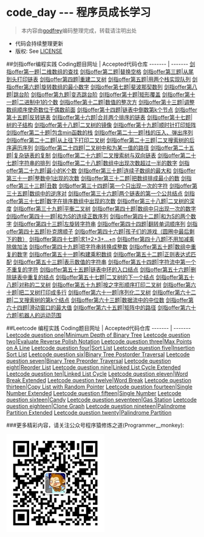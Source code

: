 # code_day --- 程序员成长学习

> 本内容由[godfrey](https://github.com/gaobaoru/code_day)编码整理完成，转载请注明出处

* 代码会持续整理更新
* 版权:  See [LICENSE](https://github.com/gaobaoru/code_day/blob/master/LICENSE)

##剑指offer编程实践
Coding题目网址 | Accepted代码仓库
------- | -------
[剑指offer第一题](https://www.nowcoder.com/practice/abc3fe2ce8e146608e868a70efebf62e?tpId=13&tqId=11154&tPage=1&rp=1&ru=/ta/coding-interviews&qru=/ta/coding-interviews/question-ranking)|[二维数组的查找](https://github.com/gaobaoru/code_day/blob/master/jianzhi-offer/%E5%89%911-%E4%BA%8C%E7%BB%B4%E6%95%B0%E7%BB%84%E4%B8%AD%E7%9A%84%E6%9F%A5%E6%89%BE.txt)
[剑指offer第二题](https://www.nowcoder.com/practice/4060ac7e3e404ad1a894ef3e17650423?tpId=13&tqId=11155&tPage=1&rp=1&ru=/ta/coding-interviews&qru=/ta/coding-interviews/question-ranking)|[替换空格](https://github.com/gaobaoru/code_day/blob/master/jianzhi-offer/%E5%89%912-%E6%9B%BF%E6%8D%A2%E7%A9%BA%E6%A0%BC.txt)
[剑指offer第三题](https://www.nowcoder.com/practice/d0267f7f55b3412ba93bd35cfa8e8035?tpId=13&tqId=11156&tPage=1&rp=1&ru=/ta/coding-interviews&qru=/ta/coding-interviews/question-ranking)|[从尾到头打印链表](https://github.com/gaobaoru/code_day/blob/master/jianzhi-offer/%E5%89%913-%E4%BB%8E%E5%B0%BE%E5%88%B0%E5%A4%B4%E6%89%93%E5%8D%B0%E9%93%BE%E8%A1%A8)
[剑指offer第四题](https://www.nowcoder.com/practice/8a19cbe657394eeaac2f6ea9b0f6fcf6?tpId=13&tqId=11157&tPage=1&rp=1&ru=%2Fta%2Fcoding-interviews&qru=%2Fta%2Fcoding-interviews%2Fquestion-ranking)|[重建二叉树](https://github.com/gaobaoru/code_day/blob/master/jianzhi-offer/%E5%89%914-%E9%87%8D%E5%BB%BA%E4%BA%8C%E5%8F%89%E6%A0%91)
[剑指offer第五题](https://www.nowcoder.com/practice/54275ddae22f475981afa2244dd448c6?tpId=13&tqId=11158&tPage=1&rp=1&ru=%2Fta%2Fcoding-interviews&qru=%2Fta%2Fcoding-interviews%2Fquestion-ranking)|[用两个栈实现队列](https://github.com/gaobaoru/code_day/blob/master/jianzhi-offer/%E5%89%915-%E7%94%A8%E4%B8%A4%E4%B8%AA%E6%A0%88%E5%AE%9E%E7%8E%B0%E9%98%9F%E5%88%97.cpp)
[剑指offer第六题](https://www.nowcoder.com/practice/9f3231a991af4f55b95579b44b7a01ba?tpId=13&tqId=11159&tPage=1&rp=1&ru=%2Fta%2Fcoding-interviews&qru=%2Fta%2Fcoding-interviews%2Fquestion-ranking)|[旋转数组的最小数字](https://github.com/gaobaoru/code_day/blob/master/jianzhi-offer/%E5%89%916-%E6%97%8B%E8%BD%AC%E6%95%B0%E7%BB%84%E7%9A%84%E6%9C%80%E5%B0%8F%E6%95%B0%E5%AD%97)
[剑指offer第七题](https://www.nowcoder.com/practice/c6c7742f5ba7442aada113136ddea0c3?tpId=13&tqId=11160&tPage=1&rp=1&ru=%2Fta%2Fcoding-interviews&qru=%2Fta%2Fcoding-interviews%2Fquestion-ranking)|[斐波那契数列](https://github.com/gaobaoru/code_day/blob/master/jianzhi-offer/%E5%89%917-%E6%96%90%E6%B3%A2%E9%82%A3%E5%A5%91%E6%95%B0%E5%88%97)
[剑指offer第八题](https://www.nowcoder.com/practice/8c82a5b80378478f9484d87d1c5f12a4?tpId=13&tqId=11161&tPage=1&rp=1&ru=%2Fta%2Fcoding-interviews&qru=%2Fta%2Fcoding-interviews%2Fquestion-ranking)|[跳台阶](https://github.com/gaobaoru/code_day/blob/master/jianzhi-offer/%E5%89%918-%E8%B7%B3%E5%8F%B0%E9%98%B6)
[剑指offer第九题](https://www.nowcoder.com/practice/22243d016f6b47f2a6928b4313c85387?tpId=13&tqId=11162&tPage=1&rp=1&ru=%2Fta%2Fcoding-interviews&qru=%2Fta%2Fcoding-interviews%2Fquestion-ranking)|[变态跳台阶](https://github.com/gaobaoru/code_day/blob/master/jianzhi-offer/%E5%89%919-%E5%8F%98%E6%80%81%E8%B7%B3%E5%8F%B0%E9%98%B6)
[剑指offer第十题](https://www.nowcoder.com/practice/72a5a919508a4251859fb2cfb987a0e6?tpId=13&tqId=11163&tPage=1&rp=1&ru=%2Fta%2Fcoding-interviews&qru=%2Fta%2Fcoding-interviews%2Fquestion-ranking)|[矩形覆盖](https://github.com/gaobaoru/code_day/blob/master/jianzhi-offer/%E5%89%9110-%E7%9F%A9%E5%BD%A2%E8%A6%86%E7%9B%96)
[剑指offer第十一题](https://www.nowcoder.com/practice/8ee967e43c2c4ec193b040ea7fbb10b8?tpId=13&tqId=11164&tPage=1&rp=1&ru=/ta/coding-interviews&qru=/ta/coding-interviews/question-ranking)|[二进制中1的个数](https://github.com/gaobaoru/code_day/blob/master/jianzhi-offer/%E5%89%9111-%E4%BA%8C%E8%BF%9B%E5%88%B6%E4%B8%AD1%E7%9A%84%E4%B8%AA%E6%95%B0)
[剑指offer第十二题](https://www.nowcoder.com/practice/1a834e5e3e1a4b7ba251417554e07c00?tpId=13&tqId=11165&tPage=1&rp=1&ru=%2Fta%2Fcoding-interviews&qru=%2Fta%2Fcoding-interviews%2Fquestion-ranking)|[数值的整次方](https://github.com/gaobaoru/code_day/blob/master/jianzhi-offer/%E5%89%9112-%E6%95%B0%E5%80%BC%E7%9A%84%E6%95%B4%E6%95%B0%E6%AC%A1%E6%96%B9)
[剑指offer第十三题](https://www.nowcoder.com/practice/beb5aa231adc45b2a5dcc5b62c93f593?tpId=13&tqId=11166&tPage=1&rp=1&ru=%2Fta%2Fcoding-interviews&qru=%2Fta%2Fcoding-interviews%2Fquestion-ranking)|[调整数组顺序使奇数位于偶数前面](https://github.com/gaobaoru/code_day/blob/master/jianzhi-offer/%E5%89%9113-%E8%B0%83%E6%95%B4%E6%95%B0%E7%BB%84%E9%A1%BA%E5%BA%8F.cpp)
[剑指offer第十四题](https://www.nowcoder.com/practice/529d3ae5a407492994ad2a246518148a?tpId=13&tqId=11167&tPage=1&rp=1&ru=%2Fta%2Fcoding-interviews&qru=%2Fta%2Fcoding-interviews%2Fquestion-ranking)|[链表中倒数第k个节点](https://github.com/gaobaoru/code_day/blob/master/jianzhi-offer/%E5%89%9114-%E9%93%BE%E8%A1%A8%E4%B8%AD%E5%80%92%E6%95%B0%E7%AC%ACk%E4%B8%AA%E7%BB%93%E7%82%B9)
[剑指offer第十五题](https://www.nowcoder.com/practice/75e878df47f24fdc9dc3e400ec6058ca?tpId=13&tqId=11168&tPage=1&rp=1&ru=%2Fta%2Fcoding-interviews&qru=%2Fta%2Fcoding-interviews%2Fquestion-ranking)|[反转链表](https://github.com/gaobaoru/code_day/blob/master/jianzhi-offer/%E5%89%9115-%E5%8F%8D%E8%BD%AC%E9%93%BE%E8%A1%A8)
[剑指offer第十六题](https://www.nowcoder.com/practice/d8b6b4358f774294a89de2a6ac4d9337?tpId=13&tqId=11169&tPage=1&rp=1&ru=%2Fta%2Fcoding-interviews&qru=%2Fta%2Fcoding-interviews%2Fquestion-ranking)|[合并两个排序的链表](https://github.com/gaobaoru/code_day/blob/master/jianzhi-offer/%E5%89%9116-%E5%90%88%E5%B9%B6%E4%B8%A4%E4%B8%AA%E6%8E%92%E5%BA%8F%E7%9A%84%E9%93%BE%E8%A1%A8)
[剑指offer第十七题](https://www.nowcoder.com/practice/6e196c44c7004d15b1610b9afca8bd88?tpId=13&tqId=11170&tPage=1&rp=1&ru=%2Fta%2Fcoding-interviews&qru=%2Fta%2Fcoding-interviews%2Fquestion-ranking)|[树的子结构](https://github.com/gaobaoru/code_day/blob/master/jianzhi-offer/%E5%89%9117-%E6%A0%91%E7%9A%84%E5%AD%90%E7%BB%93%E6%9E%84)
[剑指offer第十八题](https://www.nowcoder.com/practice/564f4c26aa584921bc75623e48ca3011?tpId=13&tqId=11171&tPage=1&rp=1&ru=%2Fta%2Fcoding-interviews&qru=%2Fta%2Fcoding-interviews%2Fquestion-ranking)|[二叉树的镜像](https://github.com/gaobaoru/code_day/blob/master/jianzhi-offer/%E5%89%9118-%E4%BA%8C%E5%8F%89%E6%A0%91%E7%9A%84%E9%95%9C%E5%83%8F)
[剑指offer第十九题](https://www.nowcoder.com/practice/9b4c81a02cd34f76be2659fa0d54342a?tpId=13&tqId=11172&tPage=1&rp=1&ru=%2Fta%2Fcoding-interviews&qru=%2Fta%2Fcoding-interviews%2Fquestion-ranking)|[顺时针打印矩阵](https://github.com/gaobaoru/code_day/blob/master/jianzhi-offer/%E5%89%9119-%E9%A1%BA%E6%97%B6%E9%92%88%E6%89%93%E5%8D%B0%E7%9F%A9%E9%98%B5)
[剑指offer第二十题](https://www.nowcoder.com/practice/4c776177d2c04c2494f2555c9fcc1e49?tpId=13&tqId=11173&tPage=1&rp=1&ru=%2Fta%2Fcoding-interviews&qru=%2Fta%2Fcoding-interviews%2Fquestion-ranking)|[包含min函数的栈](https://github.com/gaobaoru/code_day/blob/master/jianzhi-offer/%E5%89%9120-%E5%8C%85%E5%90%ABmin%E5%87%BD%E6%95%B0%E7%9A%84%E6%A0%88)
[剑指offer第二十一题](https://www.nowcoder.com/practice/d77d11405cc7470d82554cb392585106?tpId=13&tqId=11174&tPage=2&rp=1&ru=%2Fta%2Fcoding-interviews&qru=%2Fta%2Fcoding-interviews%2Fquestion-ranking)|[栈的压入、弹出序列](https://github.com/gaobaoru/code_day/blob/master/jianzhi-offer/%E5%89%9121-%E6%A0%88%E7%9A%84%E5%8E%8B%E5%85%A5%E3%80%81%E5%BC%B9%E5%87%BA%E5%BA%8F%E5%88%97)
[剑指offer第二十二题](https://www.nowcoder.com/practice/7fe2212963db4790b57431d9ed259701?tpId=13&tqId=11175&tPage=2&rp=1&ru=%2Fta%2Fcoding-interviews&qru=%2Fta%2Fcoding-interviews%2Fquestion-ranking)|[从上往下打印二叉树](https://github.com/gaobaoru/code_day/blob/master/jianzhi-offer/%E5%89%9122-%E4%BB%8E%E4%B8%8A%E5%BE%80%E4%B8%8B%E6%89%93%E5%8D%B0%E4%BA%8C%E5%8F%89%E6%A0%91)
[剑指offer第二十三题](https://www.nowcoder.com/practice/a861533d45854474ac791d90e447bafd?tpId=13&tqId=11176&tPage=2&rp=1&ru=%2Fta%2Fcoding-interviews&qru=%2Fta%2Fcoding-interviews%2Fquestion-ranking)|[二叉搜索树的后序遍历序列](https://github.com/gaobaoru/code_day/blob/master/jianzhi-offer/%E5%89%9123-%E4%BA%8C%E5%8F%89%E6%90%9C%E7%B4%A2%E6%A0%91%E7%9A%84%E5%90%8E%E5%BA%8F%E9%81%8D%E5%8E%86%E5%BA%8F%E5%88%97)
[剑指offer第二十四题](https://www.nowcoder.com/practice/b736e784e3e34731af99065031301bca?tpId=13&tqId=11177&tPage=2&rp=1&ru=%2Fta%2Fcoding-interviews&qru=%2Fta%2Fcoding-interviews%2Fquestion-ranking)|[二叉树中和为某一值的路径](https://github.com/gaobaoru/code_day/blob/master/jianzhi-offer/%E5%89%9124-%E4%BA%8C%E5%8F%89%E6%A0%91%E4%B8%AD%E5%92%8C%E4%B8%BA%E6%9F%90%E4%B8%80%E5%80%BC%E7%9A%84%E8%B7%AF%E5%BE%84)
[剑指offer第二十五题](https://www.nowcoder.com/practice/f836b2c43afc4b35ad6adc41ec941dba?tpId=13&tqId=11178&tPage=2&rp=1&ru=%2Fta%2Fcoding-interviews&qru=%2Fta%2Fcoding-interviews%2Fquestion-ranking)|[复杂链表的复制](https://github.com/gaobaoru/code_day/blob/master/jianzhi-offer/%E5%89%9125-%E5%A4%8D%E6%9D%82%E9%93%BE%E8%A1%A8%E7%9A%84%E5%A4%8D%E5%88%B6)
[剑指offer第二十六题](https://www.nowcoder.com/practice/947f6eb80d944a84850b0538bf0ec3a5?tpId=13&tqId=11179&tPage=2&rp=1&ru=%2Fta%2Fcoding-interviews&qru=%2Fta%2Fcoding-interviews%2Fquestion-ranking)|[二叉搜索树与双向链表](https://github.com/gaobaoru/code_day/blob/master/jianzhi-offer/%E5%89%9126-%E4%BA%8C%E5%8F%89%E6%90%9C%E7%B4%A2%E6%A0%91%E4%B8%8E%E5%8F%8C%E5%90%91%E9%93%BE%E8%A1%A8)
[剑指offer第二十七题](https://www.nowcoder.com/practice/fe6b651b66ae47d7acce78ffdd9a96c7?tpId=13&tqId=11180&tPage=2&rp=1&ru=%2Fta%2Fcoding-interviews&qru=%2Fta%2Fcoding-interviews%2Fquestion-ranking)|[字符串的排列](https://github.com/gaobaoru/code_day/blob/master/jianzhi-offer/%E5%89%9127-%E5%AD%97%E7%AC%A6%E4%B8%B2%E7%9A%84%E6%8E%92%E5%88%97)
[剑指offer第二十八题](https://www.nowcoder.com/practice/e8a1b01a2df14cb2b228b30ee6a92163?tpId=13&tqId=11181&tPage=2&rp=1&ru=%2Fta%2Fcoding-interviews&qru=%2Fta%2Fcoding-interviews%2Fquestion-ranking)|[数组中出现次数超过一半的数字](https://github.com/gaobaoru/code_day/blob/master/jianzhi-offer/%E5%89%9128-%E6%95%B0%E7%BB%84%E4%B8%AD%E5%87%BA%E7%8E%B0%E6%AC%A1%E6%95%B0%E8%B6%85%E8%BF%87%E4%B8%80%E5%8D%8A%E7%9A%84%E6%95%B0%E5%AD%97)
[剑指offer第二十九题](https://www.nowcoder.com/practice/6a296eb82cf844ca8539b57c23e6e9bf?tpId=13&tqId=11182&tPage=2&rp=1&ru=%2Fta%2Fcoding-interviews&qru=%2Fta%2Fcoding-interviews%2Fquestion-ranking)|[最小的K个数](https://github.com/gaobaoru/code_day/blob/master/jianzhi-offer/%E5%89%9129-%E6%9C%80%E5%B0%8F%E7%9A%84K%E4%B8%AA%E6%95%B0)
[剑指offer第三十题](https://www.nowcoder.com/practice/459bd355da1549fa8a49e350bf3df484?tpId=13&tqId=11183&tPage=2&rp=2&ru=/ta/coding-interviews&qru=/ta/coding-interviews/question-ranking)|[连续子数组的最大和](https://github.com/gaobaoru/code_day/blob/master/jianzhi-offer/%E5%89%9130-%E8%BF%9E%E7%BB%AD%E5%AD%90%E6%95%B0%E7%BB%84%E7%9A%84%E6%9C%80%E5%A4%A7%E5%92%8C)
[剑指offer第三十一题](https://www.nowcoder.com/practice/bd7f978302044eee894445e244c7eee6?tpId=13&tqId=11184&tPage=2&rp=2&ru=/ta/coding-interviews&qru=/ta/coding-interviews/question-ranking)|[整数中1出现的次数](https://github.com/gaobaoru/code_day/blob/master/jianzhi-offer/%E5%89%9131-%E6%95%B4%E6%95%B0%E4%B8%AD1%E5%87%BA%E7%8E%B0%E7%9A%84%E6%AC%A1%E6%95%B0%EF%BC%88%E4%BB%8E1%E5%88%B0n%E6%95%B4%E6%95%B0%E4%B8%AD1%E5%87%BA%E7%8E%B0%E7%9A%84%E6%AC%A1%E6%95%B0%EF%BC%89)
[剑指offer第三十二题](https://www.nowcoder.com/practice/8fecd3f8ba334add803bf2a06af1b993?tpId=13&tqId=11185&tPage=2&rp=2&ru=%2Fta%2Fcoding-interviews&qru=%2Fta%2Fcoding-interviews%2Fquestion-ranking)|[把数组排成最小的数](https://github.com/gaobaoru/code_day/blob/master/jianzhi-offer/%E5%89%9132-%E6%8A%8A%E6%95%B0%E7%BB%84%E6%8E%92%E6%88%90%E6%9C%80%E5%B0%8F%E7%9A%84%E6%95%B0)
[剑指offer第三十三题](https://www.nowcoder.com/practice/6aa9e04fc3794f68acf8778237ba065b?tpId=13&tqId=11186&tPage=2&rp=2&ru=%2Fta%2Fcoding-interviews&qru=%2Fta%2Fcoding-interviews%2Fquestion-ranking)|[丑数](https://github.com/gaobaoru/code_day/blob/master/jianzhi-offer/%E5%89%9133-%E4%B8%91%E6%95%B0)
[剑指offer第三十四题](https://www.nowcoder.com/practice/1c82e8cf713b4bbeb2a5b31cf5b0417c?tpId=13&tqId=11187&tPage=2&rp=2&ru=%2Fta%2Fcoding-interviews&qru=%2Fta%2Fcoding-interviews%2Fquestion-ranking)|[第一个只出现一次的字符](https://github.com/gaobaoru/code_day/blob/master/jianzhi-offer/%E5%89%9134-%E7%AC%AC%E4%B8%80%E4%B8%AA%E5%8F%AA%E5%87%BA%E7%8E%B0%E4%B8%80%E6%AC%A1%E7%9A%84%E5%AD%97%E7%AC%A6)
[剑指offer第三十五题](https://www.nowcoder.com/practice/96bd6684e04a44eb80e6a68efc0ec6c5?tpId=13&tqId=11188&tPage=2&rp=2&ru=%2Fta%2Fcoding-interviews&qru=%2Fta%2Fcoding-interviews%2Fquestion-ranking)|[数组中的逆序对](https://github.com/gaobaoru/code_day/blob/master/jianzhi-offer/%E5%89%9135-%E6%95%B0%E7%BB%84%E4%B8%AD%E7%9A%84%E9%80%86%E5%BA%8F%E5%AF%B9)
[剑指offer第三十六题](https://www.nowcoder.com/practice/6ab1d9a29e88450685099d45c9e31e46?tpId=13&tqId=11189&tPage=2&rp=2&ru=%2Fta%2Fcoding-interviews&qru=%2Fta%2Fcoding-interviews%2Fquestion-ranking)|[两个链表的第一个公共结点](https://github.com/gaobaaoru/code_day/blob/master/jianzhi-offer/剑36-两个链表的第一个公共结点)
[剑指offer第三十七题](https://www.nowcoder.com/practice/70610bf967994b22bb1c26f9ae901fa2?tpId=13&tqId=11190&tPage=2&rp=2&ru=%2Fta%2Fcoding-interviews&qru=%2Fta%2Fcoding-interviews%2Fquestion-ranking)|[数字在排序数组中出现的次数](https://github.com/gaobaoru/code_day/blob/master/jianzhi-offer/%E5%89%9137-%E6%95%B0%E5%AD%97%E5%9C%A8%E6%8E%92%E5%BA%8F%E6%95%B0%E7%BB%84%E4%B8%AD%E5%87%BA%E7%8E%B0%E7%9A%84%E6%AC%A1%E6%95%B0)
[剑指offer第三十八题](https://www.nowcoder.com/practice/435fb86331474282a3499955f0a41e8b?tpId=13&tqId=11191&tPage=2&rp=2&ru=%2Fta%2Fcoding-interviews&qru=%2Fta%2Fcoding-interviews%2Fquestion-ranking)|[二叉树的深度](https://github.com/gaobaoru/code_day/blob/master/jianzhi-offer/%E5%89%9138-%E4%BA%8C%E5%8F%89%E6%A0%91%E7%9A%84%E6%B7%B1%E5%BA%A6)
[剑指offer第三十九题](https://www.nowcoder.com/practice/8b3b95850edb4115918ecebdf1b4d222?tpId=13&tqId=11192&tPage=2&rp=2&ru=%2Fta%2Fcoding-interviews&qru=%2Fta%2Fcoding-interviews%2Fquestion-ranking)|[平衡二叉树](https://github.com/gaobaoru/code_day/blob/master/jianzhi-offer/%E5%89%9139-%E5%B9%B3%E8%A1%A1%E4%BA%8C%E5%8F%89%E6%A0%91)
[剑指offer第四十题](https://www.nowcoder.com/practice/e02fdb54d7524710a7d664d082bb7811?tpId=13&tqId=11193&tPage=2&rp=2&ru=%2Fta%2Fcoding-interviews&qru=%2Fta%2Fcoding-interviews%2Fquestion-ranking)|[数组中只出现一次的数字](https://github.com/gaobaoru/code_day/blob/master/jianzhi-offer/%E5%89%9140-%E6%95%B0%E7%BB%84%E4%B8%AD%E5%8F%AA%E5%87%BA%E7%8E%B0%E4%B8%80%E6%AC%A1%E7%9A%84%E6%95%B0%E5%AD%97)
[剑指offer第四十一题](https://www.nowcoder.com/practice/c451a3fd84b64cb19485dad758a55ebe?tpId=13&tqId=11194&tPage=3&rp=2&ru=%2Fta%2Fcoding-interviews&qru=%2Fta%2Fcoding-interviews%2Fquestion-ranking)|[和为S的连续正数序列](https://github.com/gaobaoru/code_day/blob/master/jianzhi-offer/%E5%89%9142-%E5%92%8C%E4%B8%BAS%E7%9A%84%E8%BF%9E%E7%BB%AD%E6%AD%A3%E6%95%B0%E5%BA%8F%E5%88%97)
[剑指offer第四十二题](https://www.nowcoder.com/practice/390da4f7a00f44bea7c2f3d19491311b?tpId=13&tqId=11195&tPage=3&rp=2&ru=%2Fta%2Fcoding-interviews&qru=%2Fta%2Fcoding-interviews%2Fquestion-ranking)|[和为S的两个数字](https://github.com/gaobaoru/code_day/blob/master/jianzhi-offer/%E5%89%9141-%E5%92%8C%E4%B8%BAS%E7%9A%84%E4%B8%A4%E4%B8%AA%E6%95%B0%E5%AD%97)
[剑指offer第四十三题](https://www.nowcoder.com/practice/12d959b108cb42b1ab72cef4d36af5ec?tpId=13&tqId=11196&tPage=3&rp=2&ru=%2Fta%2Fcoding-interviews&qru=%2Fta%2Fcoding-interviews%2Fquestion-ranking)|[左旋转字符串](https://github.com/gaobaoru/code_day/blob/master/jianzhi-offer/%E5%89%9144-%E5%B7%A6%E6%97%8B%E8%BD%AC%E5%AD%97%E7%AC%A6%E4%B8%B2)
[剑指offer第四十四题](https://www.nowcoder.com/practice/3194a4f4cf814f63919d0790578d51f3?tpId=13&tqId=11197&tPage=3&rp=2&ru=%2Fta%2Fcoding-interviews&qru=%2Fta%2Fcoding-interviews%2Fquestion-ranking)|[翻转单词顺序列](https://github.com/gaobaoru/code_day/blob/master/jianzhi-offer/%E5%89%9143-%E7%BF%BB%E8%BD%AC%E5%8D%95%E8%AF%8D%E9%A1%BA%E5%BA%8F%E5%88%97)
[剑指offer第四十五题](https://www.nowcoder.com/practice/762836f4d43d43ca9deb273b3de8e1f4?tpId=13&tqId=11198&tPage=3&rp=2&ru=%2Fta%2Fcoding-interviews&qru=%2Fta%2Fcoding-interviews%2Fquestion-ranking)|[扑克牌顺子](https://github.com/gaobaoru/code_day/blob/master/jianzhi-offer/%E5%89%9145-%E6%89%91%E5%85%8B%E7%89%8C%E9%A1%BA%E5%AD%90)
[剑指offer第四十六题](https://www.nowcoder.com/practice/f78a359491e64a50bce2d89cff857eb6?tpId=13&tqId=11199&tPage=3&rp=2&ru=%2Fta%2Fcoding-interviews&qru=%2Fta%2Fcoding-interviews%2Fquestion-ranking)|[孩子们的游戏（圆圈中最后剩下的数）](https://github.com/gaobaoru/code_day/blob/master/jianzhi-offer/%E5%89%9146-%E5%AD%A9%E5%AD%90%E4%BB%AC%E7%9A%84%E6%B8%B8%E6%88%8F%28%E5%9C%86%E5%9C%88%E4%B8%AD%E6%9C%80%E5%90%8E%E5%89%A9%E4%B8%8B%E7%9A%84%E6%95%B0%29)
[剑指offer第四十七题](https://www.nowcoder.com/practice/7a0da8fc483247ff8800059e12d7caf1?tpId=13&tqId=11200&tPage=3&rp=2&ru=%2Fta%2Fcoding-interviews&qru=%2Fta%2Fcoding-interviews%2Fquestion-ranking)|[求1+2+3+...+n](https://github.com/gaobaoru/code_day/blob/master/jianzhi-offer/%E5%89%9147-%E4%B8%8D%E7%94%A8%E5%8A%A0%E5%87%8F%E4%B9%98%E9%99%A4%E5%81%9A%E5%8A%A0%E6%B3%95)
[剑指offer第四十八题](https://www.nowcoder.com/practice/59ac416b4b944300b617d4f7f111b215?tpId=13&tqId=11201&tPage=3&rp=2&ru=%2Fta%2Fcoding-interviews&qru=%2Fta%2Fcoding-interviews%2Fquestion-ranking)|[不用加减乘除做加法](https://github.com/gaobaoru/code_day/blob/master/jianzhi-offer/%E5%89%9147-%E4%B8%8D%E7%94%A8%E5%8A%A0%E5%87%8F%E4%B9%98%E9%99%A4%E5%81%9A%E5%8A%A0%E6%B3%95)
[剑指offer第四十九题](https://www.nowcoder.com/practice/1277c681251b4372bdef344468e4f26e?tpId=13&tqId=11202&tPage=3&rp=2&ru=%2Fta%2Fcoding-interviews&qru=%2Fta%2Fcoding-interviews%2Fquestion-ranking)|[把字符串转换成整数](https://github.com/gaobaoru/code_day/blob/master/jianzhi-offer/%E5%89%9148-%E6%8A%8A%E5%AD%97%E7%AC%A6%E4%B8%B2%E8%BD%AC%E6%8D%A2%E6%88%90%E6%95%B4%E6%95%B0)
[剑指offer第五十题](https://www.nowcoder.com/practice/623a5ac0ea5b4e5f95552655361ae0a8?tpId=13&tqId=11203&tPage=3&rp=2&ru=%2Fta%2Fcoding-interviews&qru=%2Fta%2Fcoding-interviews%2Fquestion-ranking)|[数组中重复的数字](https://github.com/gaobaoru/code_day/blob/master/jianzhi-offer/%E5%89%9151-%E6%95%B0%E7%BB%84%E4%B8%AD%E9%87%8D%E5%A4%8D%E7%9A%84%E6%95%B0%E5%AD%97)
[剑指offer第五十一题](https://www.nowcoder.com/practice/94a4d381a68b47b7a8bed86f2975db46?tpId=13&tqId=11204&tPage=3&rp=3&ru=/ta/coding-interviews&qru=/ta/coding-interviews/question-ranking)|[构建乘积数组](https://github.com/gaobaoru/code_day/blob/master/jianzhi-offer/%E5%89%9152-%E6%9E%84%E5%BB%BA%E4%B9%98%E7%A7%AF%E6%95%B0%E7%BB%84)
[剑指offer第五十二题](https://www.nowcoder.com/practice/45327ae22b7b413ea21df13ee7d6429c?tpId=13&tqId=11205&tPage=3&rp=3&ru=%2Fta%2Fcoding-interviews&qru=%2Fta%2Fcoding-interviews%2Fquestion-ranking)|[正则表达式匹配](https://github.com/gaobaoru/code_day/blob/master/jianzhi-offer/%E5%89%9153-%E6%AD%A3%E5%88%99%E8%A1%A8%E8%BE%BE%E5%BC%8F%E5%8C%B9%E9%85%8D)
[剑指offer第五十三题](https://www.nowcoder.com/practice/6f8c901d091949a5837e24bb82a731f2?tpId=13&tqId=11206&tPage=3&rp=3&ru=%2Fta%2Fcoding-interviews&qru=%2Fta%2Fcoding-interviews%2Fquestion-ranking)|[表示数值的字符串](https://github.com/gaobaoru/code_day/blob/master/jianzhi-offer/%E5%89%9154-%E8%A1%A8%E7%A4%BA%E6%95%B0%E5%80%BC%E7%9A%84%E5%AD%97%E7%AC%A6%E4%B8%B2)
[剑指offer第五十四题](https://www.nowcoder.com/practice/00de97733b8e4f97a3fb5c680ee10720?tpId=13&tqId=11207&tPage=3&rp=3&ru=%2Fta%2Fcoding-interviews&qru=%2Fta%2Fcoding-interviews%2Fquestion-ranking)|[字符流中第一个不重复的字符](https://github.com/gaobaoru/code_day/blob/master/jianzhi-offer/%E5%89%9155-%E5%AD%97%E7%AC%A6%E6%B5%81%E4%B8%AD%E7%AC%AC%E4%B8%80%E4%B8%AA%E4%B8%8D%E9%87%8D%E5%A4%8D%E7%9A%84%E5%AD%97%E7%AC%A6)
[剑指offer第五十五题](https://www.nowcoder.com/practice/253d2c59ec3e4bc68da16833f79a38e4?tpId=13&tqId=11208&tPage=3&rp=3&ru=%2Fta%2Fcoding-interviews&qru=%2Fta%2Fcoding-interviews%2Fquestion-ranking)|[链表中环的入口结点](https://github.com/gaobaoru/code_day/blob/master/jianzhi-offer/%E5%89%9156-%E9%93%BE%E8%A1%A8%E4%B8%AD%E7%8E%AF%E7%9A%84%E5%85%A5%E5%8F%A3%E7%BB%93%E7%82%B9)
[剑指offer第五十六题](https://www.nowcoder.com/practice/fc533c45b73a41b0b44ccba763f866ef?tpId=13&tqId=11209&tPage=3&rp=3&ru=%2Fta%2Fcoding-interviews&qru=%2Fta%2Fcoding-interviews%2Fquestion-ranking)|[删除链表中重复的结点](https://github.com/gaobaoru/code_day/blob/master/jianzhi-offer/%E5%89%9157-%E5%88%A0%E9%99%A4%E9%93%BE%E8%A1%A8%E4%B8%AD%E9%87%8D%E5%A4%8D%E7%9A%84%E7%BB%93%E7%82%B9)
[剑指offer第五十七题](https://www.nowcoder.com/practice/9023a0c988684a53960365b889ceaf5e?tpId=13&tqId=11210&tPage=3&rp=3&ru=%2Fta%2Fcoding-interviews&qru=%2Fta%2Fcoding-interviews%2Fquestion-ranking)|[二叉树的下一个结点](https://github.com/gaobaoru/code_day/blob/master/jianzhi-offer/%E5%89%9158-%E4%BA%8C%E5%8F%89%E6%A0%91%E7%9A%84%E4%B8%8B%E4%B8%80%E4%B8%AA%E7%BB%93%E7%82%B9)
[剑指offer第五十八题](https://www.nowcoder.com/practice/ff05d44dfdb04e1d83bdbdab320efbcb?tpId=13&tqId=11211&tPage=3&rp=3&ru=%2Fta%2Fcoding-interviews&qru=%2Fta%2Fcoding-interviews%2Fquestion-ranking)|[对称的二叉树](https://github.com/gaobaoru/code_day/blob/master/jianzhi-offer/%E5%89%9159-%E5%AF%B9%E7%A7%B0%E7%9A%84%E4%BA%8C%E5%8F%89%E6%A0%91)
[剑指offer第五十九题](https://www.nowcoder.com/practice/91b69814117f4e8097390d107d2efbe0?tpId=13&tqId=11212&tPage=3&rp=3&ru=%2Fta%2Fcoding-interviews&qru=%2Fta%2Fcoding-interviews%2Fquestion-ranking)|[按之字形顺序打印二叉树](https://github.com/gaobaoru/code_day/blob/master/jianzhi-offer/%E5%89%9160-%E6%8C%89%E4%B9%8B%E5%AD%97%E5%BD%A2%E9%A1%BA%E5%BA%8F%E6%89%93%E5%8D%B0%E4%BA%8C%E5%8F%89%E6%A0%91)
[剑指offer第六十题](https://www.nowcoder.com/practice/445c44d982d04483b04a54f298796288?tpId=13&tqId=11213&tPage=3&rp=3&ru=%2Fta%2Fcoding-interviews&qru=%2Fta%2Fcoding-interviews%2Fquestion-ranking)|[把二叉树打印成多行](https://github.com/gaobaoru/code_day/blob/master/jianzhi-offer/%E5%89%9161-%E6%8A%8A%E4%BA%8C%E5%8F%89%E6%A0%91%E6%89%93%E5%8D%B0%E6%88%90%E5%A4%9A%E8%A1%8C)
[剑指offer第六十一题](https://www.nowcoder.com/practice/cf7e25aa97c04cc1a68c8f040e71fb84?tpId=13&tqId=11214&tPage=4&rp=3&ru=%2Fta%2Fcoding-interviews&qru=%2Fta%2Fcoding-interviews%2Fquestion-ranking)|[序列化二叉树](https://github.com/gaobaoru/code_day/blob/master/jianzhi-offer/%E5%89%9162-%E5%BA%8F%E5%88%97%E5%8C%96%E4%BA%8C%E5%8F%89%E6%A0%91)
[剑指offer第六十二题](https://www.nowcoder.com/practice/ef068f602dde4d28aab2b210e859150a?tpId=13&tqId=11215&tPage=4&rp=3&ru=%2Fta%2Fcoding-interviews&qru=%2Fta%2Fcoding-interviews%2Fquestion-ranking)|[二叉搜索树的第k个结点](https://github.com/gaobaoru/code_day/blob/master/jianzhi-offer/%E5%89%9163-%E4%BA%8C%E5%8F%89%E6%90%9C%E7%B4%A2%E6%A0%91%E7%9A%84%E7%AC%ACk%E4%B8%AA%E7%BB%93%E7%82%B9)
[剑指offer第六十三题](https://www.nowcoder.com/practice/9be0172896bd43948f8a32fb954e1be1?tpId=13&tqId=11216&tPage=4&rp=3&ru=%2Fta%2Fcoding-interviews&qru=%2Fta%2Fcoding-interviews%2Fquestion-ranking)|[数据流中的中位数](https://github.com/gaobaoru/code_day/blob/master/jianzhi-offer/%E5%89%9164-%E6%95%B0%E6%8D%AE%E6%B5%81%E4%B8%AD%E7%9A%84%E4%B8%AD%E4%BD%8D%E6%95%B0)
[剑指offer第六十四题](https://www.nowcoder.com/practice/1624bc35a45c42c0bc17d17fa0cba788?tpId=13&tqId=11217&tPage=4&rp=3&ru=%2Fta%2Fcoding-interviews&qru=%2Fta%2Fcoding-interviews%2Fquestion-ranking)|[滑动窗口的最大值](https://github.com/gaobaoru/code_day/blob/master/jianzhi-offer/%E5%89%9165-%E6%BB%91%E5%8A%A8%E7%AA%97%E5%8F%A3%E7%9A%84%E6%9C%80%E5%A4%A7%E5%80%BC)
[剑指offer第六十五题](https://www.nowcoder.com/practice/c61c6999eecb4b8f88a98f66b273a3cc?tpId=13&tqId=11218&tPage=4&rp=3&ru=%2Fta%2Fcoding-interviews&qru=%2Fta%2Fcoding-interviews%2Fquestion-ranking)|[矩阵中的路径](https://github.com/gaobaoru/code_day/blob/master/jianzhi-offer/%E5%89%9166%20%E7%9F%A9%E9%98%B5%E4%B8%AD%E7%9A%84%E8%B7%AF%E5%BE%84.cpp)
[剑指offer第六十六题](https://www.nowcoder.com/practice/6e5207314b5241fb83f2329e89fdecc8?tpId=13&tqId=11219&tPage=4&rp=3&ru=%2Fta%2Fcoding-interviews&qru=%2Fta%2Fcoding-interviews%2Fquestion-ranking)|[机器人的运动范围](https://github.com/gaobaoru/code_day/blob/master/jianzhi-offer/%E5%89%9167%E6%9C%BA%E5%99%A8%E4%BA%BA%E7%9A%84%E8%BF%90%E5%8A%A8%E8%8C%83%E5%9B%B4.cpp)

##Leetcode 编程实践
Coding题目网址 | Accepted代码仓库
------- | -------
[Leetcode question one](https://www.nowcoder.com/practice/e08819cfdeb34985a8de9c4e6562e724?tpId=46&tqId=29030&tPage=1&rp=1&ru=/ta/leetcode&qru=/ta/leetcode/question-ranking)|[Minimum Depth of Binary Tree](https://github.com/gaobaoru/code_day/blob/master/leetcode/541minimum-depth-of-binary-tree)
[Leetcode question two](https://www.nowcoder.com/practice/22f9d7dd89374b6c8289e44237c70447?tpId=46&tqId=29031&tPage=1&rp=1&ru=/ta/leetcode&qru=/ta/leetcode/question-ranking)|[Evaluate Reverse Polish Notation](https://github.com/gaobaoru/code_day/blob/a6752875a6cd03b7c6f55d46d60c04e6b89710b3/leetcode/evaluate-reverse-polish-notation.cpp)
[Leetcode question three](https://www.nowcoder.com/practice/bfc691e0100441cdb8ec153f32540be2?tpId=46&tqId=29032&tPage=1&rp=1&ru=%2Fta%2Fleetcode&qru=%2Fta%2Fleetcode%2Fquestion-ranking)|[Max Points on A Line](https://github.com/gaobaoru/code_day/blob/a6752875a6cd03b7c6f55d46d60c04e6b89710b3/leetcode/1515max-points-on-a-line.cpp)
[Leetcode question four](https://www.nowcoder.com/practice/d75c232a0405427098a8d1627930bea6?tpId=46&tqId=29033&tPage=1&rp=1&ru=%2Fta%2Fleetcode&qru=%2Fta%2Fleetcode%2Fquestion-ranking)|[Sort List](https://github.com/gaobaoru/code_day/blob/a6752875a6cd03b7c6f55d46d60c04e6b89710b3/leetcode/65sort-list.txt)
[Leetcode question five](https://www.nowcoder.com/practice/152bc6c5b14149e49bf5d8c46f53152b?tpId=46&tqId=29034&tPage=1&rp=1&ru=%2Fta%2Fleetcode&qru=%2Fta%2Fleetcode%2Fquestion-ranking)|[Insertion Sort List](https://github.com/gaobaoru/code_day/blob/a6752875a6cd03b7c6f55d46d60c04e6b89710b3/leetcode/64insertion-sort-list.cpp)
[Leetcode question six](https://www.nowcoder.com/practice/32af374b322342b68460e6fd2641dd1b?tpId=46&tqId=29035&tPage=1&rp=1&ru=%2Fta%2Fleetcode&qru=%2Fta%2Fleetcode%2Fquestion-ranking)|[Binary Tree Postorder Traversal](https://github.com/gaobaoru/code_day/blob/a6752875a6cd03b7c6f55d46d60c04e6b89710b3/leetcode/binary-tree-postorder-traversal.cpp)
[Leetcode question seven](https://www.nowcoder.com/practice/501fb3ca49bb4474bf5fa87274e884b4?tpId=46&tqId=29036&tPage=1&rp=1&ru=%2Fta%2Fleetcode&qru=%2Fta%2Fleetcode%2Fquestion-ranking)|[Binary Tree Preorder Traversal](https://github.com/gaobaoru/code_day/blob/a6752875a6cd03b7c6f55d46d60c04e6b89710b3/leetcode/binary-tree-preorder-traversal.cpp)
[Leetcode question eight](https://www.nowcoder.com/practice/3d281dc0b3704347846a110bf561ef6b?tpId=46&tqId=29037&tPage=1&rp=1&ru=%2Fta%2Fleetcode&qru=%2Fta%2Fleetcode%2Fquestion-ranking)|[Reorder List](https://github.com/gaobaoru/code_day/blob/a6752875a6cd03b7c6f55d46d60c04e6b89710b3/leetcode/reorder-list.cpp)
[Leetcode question nine](https://www.nowcoder.com/practice/6e630519bf86480296d0f1c868d425ad?tpId=46&tqId=29038&tPage=1&rp=1&ru=%2Fta%2Fleetcode&qru=%2Fta%2Fleetcode%2Fquestion-ranking)|[Linked List Cycle Extended](https://github.com/gaobaoru/code_day/blob/a6752875a6cd03b7c6f55d46d60c04e6b89710b3/leetcode/linked-list-cycle-ii.cpp)
[Leetcode question ten](https://www.nowcoder.com/practice/650474f313294468a4ded3ce0f7898b9?tpId=46&tqId=29039&tPage=1&rp=1&ru=%2Fta%2Fleetcode&qru=%2Fta%2Fleetcode%2Fquestion-ranking)|[Linked List Cycle](https://github.com/gaobaoru/code_day/blob/a6752875a6cd03b7c6f55d46d60c04e6b89710b3/leetcode/linked-list-cycle.cpp)
[Leetcode question eleven](https://www.nowcoder.com/practice/bd73f6b52fdc421d91b14f9c909f9104?tpId=46&tqId=29040&tPage=1&rp=1&ru=/ta/leetcode&qru=/ta/leetcode/question-ranking)|[Word Break Extended](https://github.com/gaobaoru/code_day/blob/fd2ab8677d07b764912c653dd5afa737d7366a26/nowcoder_algorithm/20Word-Break-ii.cpp)
[Leetcode question twelve](https://www.nowcoder.com/practice/5f3b7bf611764c8ba7868f3ed40d6b2c?tpId=46&tqId=29041&tPage=1&rp=1&ru=%2Fta%2Fleetcode&qru=%2Fta%2Fleetcode%2Fquestion-ranking)|[Word Break](https://github.com/gaobaoru/code_day/blob/a6752875a6cd03b7c6f55d46d60c04e6b89710b3/leetcode/1312word-break.cpp)
[Leetcode question thirteen](https://www.nowcoder.com/practice/60e43001345241ba9266cb4ee6fc6350?tpId=46&tqId=29042&tPage=1&rp=1&ru=%2Fta%2Fleetcode&qru=%2Fta%2Fleetcode%2Fquestion-ranking)|[Copy List with Random Pointer](https://github.com/gaobaoru/code_day/blob/a6752875a6cd03b7c6f55d46d60c04e6b89710b3/leetcode/copy-list-with-random-pointer.cpp)
[Leetcode question fourteen](https://www.nowcoder.com/practice/1097ca585245418ea2efd0e8b4d9eb7a?tpId=46&tqId=29043&tPage=1&rp=1&ru=%2Fta%2Fleetcode&qru=%2Fta%2Fleetcode%2Fquestion-ranking)|[Single Number Extended](https://github.com/gaobaoru/code_day/blob/a6752875a6cd03b7c6f55d46d60c04e6b89710b3/leetcode/single-number-ii.cpp)
[Leetcode question fifteen](https://www.nowcoder.com/practice/0bc646909e474ac5b031ec6836a47768?tpId=46&tqId=29044&tPage=1&rp=1&ru=%2Fta%2Fleetcode&qru=%2Fta%2Fleetcode%2Fquestion-ranking)|[Single Number](https://github.com/gaobaoru/code_day/blob/a6752875a6cd03b7c6f55d46d60c04e6b89710b3/leetcode/single-number.cpp)
[Leetcode question sixteen](https://www.nowcoder.com/practice/74a62e876ec341de8ab5c8662e866aef?tpId=46&tqId=29045&tPage=1&rp=1&ru=%2Fta%2Fleetcode&qru=%2Fta%2Fleetcode%2Fquestion-ranking)|[Candy](https://github.com/gaobaoru/code_day/blob/a6752875a6cd03b7c6f55d46d60c04e6b89710b3/leetcode/candy.cpp)
[Leetcode question seventeen](https://www.nowcoder.com/practice/3b1abd8ba2e54452b6e18b31780b3635?tpId=46&tqId=29046&tPage=1&rp=1&ru=%2Fta%2Fleetcode&qru=%2Fta%2Fleetcode%2Fquestion-ranking)|[Gas Station](https://github.com/gaobaoru/code_day/blob/a6752875a6cd03b7c6f55d46d60c04e6b89710b3/leetcode/gas-station.cpp)
[Leetcode question eighteen](https://www.nowcoder.com/practice/5ec76def9d7b420794091727a97f0dc6?tpId=46&tqId=29047&tPage=1&rp=1&ru=%2Fta%2Fleetcode&qru=%2Fta%2Fleetcode%2Fquestion-ranking)|[Clone Graph](https://github.com/gaobaoru/code_day/blob/a6752875a6cd03b7c6f55d46d60c04e6b89710b3/leetcode/141clone-graph.cpp)
[Leetcode question nineteen](https://www.nowcoder.com/practice/1025ffc2939547e39e8a38a955de1dd3?tpId=46&tqId=29048&tPage=1&rp=1&ru=%2Fta%2Fleetcode&qru=%2Fta%2Fleetcode%2Fquestion-ranking)|[Palindrome Partition Extended](https://github.com/gaobaoru/code_day/blob/a6752875a6cd03b7c6f55d46d60c04e6b89710b3/leetcode/133palindrome-partitioning-ii.cpp)
[Leetcode question twenty](https://www.nowcoder.com/practice/f983806a2ecb4106a17a365a642a9632?tpId=46&tqId=29049&tPage=1&rp=1&ru=%2Fta%2Fleetcode&qru=%2Fta%2Fleetcode%2Fquestion-ranking)|[Palindrome Partition](https://github.com/gaobaoru/code_day/blob/a6752875a6cd03b7c6f55d46d60c04e6b89710b3/leetcode/101palindrome-partitioning.cpp)

###更多精彩内容，请关注公众号程序猿修炼之道(Programmer__monkey):

![image](https://github.com/gaobaoru/code_day/blob/master/image/Programmer__monkey.jpg)
